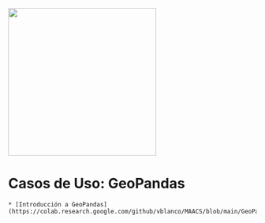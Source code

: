 
<img src='https://www.geomapik.com/wp-content/uploads/2021/09/geopandas_logo_big.png' width="300"/>

# Casos de Uso: GeoPandas

    * [Introducción a GeoPandas](https://colab.research.google.com/github/vblanco/MAACS/blob/main/GeoPandas/GeoPandas_intro.ipynb)

